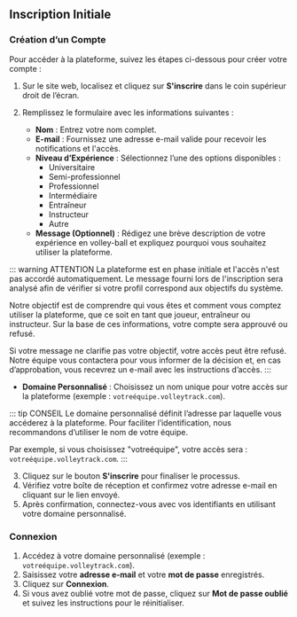 ## Inscription Initiale

### Création d’un Compte

Pour accéder à la plateforme, suivez les étapes ci-dessous pour créer votre compte :

1. Sur le site web, localisez et cliquez sur **S'inscrire** dans le coin supérieur droit de l’écran.
2. Remplissez le formulaire avec les informations suivantes :

   - **Nom** : Entrez votre nom complet.
   - **E-mail** : Fournissez une adresse e-mail valide pour recevoir les notifications et l'accès.
   - **Niveau d’Expérience** : Sélectionnez l’une des options disponibles :
     - Universitaire
     - Semi-professionnel
     - Professionnel
     - Intermédiaire
     - Entraîneur
     - Instructeur
     - Autre
   - **Message (Optionnel)** : Rédigez une brève description de votre expérience en volley-ball et expliquez pourquoi vous souhaitez utiliser la plateforme.

::: warning ATTENTION
La plateforme est en phase initiale et l'accès n'est pas accordé automatiquement. Le message fourni lors de l'inscription sera analysé afin de vérifier si votre profil correspond aux objectifs du système.

Notre objectif est de comprendre qui vous êtes et comment vous comptez utiliser la plateforme, que ce soit en tant que joueur, entraîneur ou instructeur. Sur la base de ces informations, votre compte sera approuvé ou refusé.

Si votre message ne clarifie pas votre objectif, votre accès peut être refusé. Notre équipe vous contactera pour vous informer de la décision et, en cas d’approbation, vous recevrez un e-mail avec les instructions d’accès.
:::

   - **Domaine Personnalisé** : Choisissez un nom unique pour votre accès sur la plateforme (exemple : `votreéquipe.volleytrack.com`).

::: tip CONSEIL
Le domaine personnalisé définit l’adresse par laquelle vous accéderez à la plateforme. Pour faciliter l’identification, nous recommandons d’utiliser le nom de votre équipe.

Par exemple, si vous choisissez "votreéquipe", votre accès sera : `votreéquipe.volleytrack.com`.
:::

3. Cliquez sur le bouton **S'inscrire** pour finaliser le processus.
4. Vérifiez votre boîte de réception et confirmez votre adresse e-mail en cliquant sur le lien envoyé.
5. Après confirmation, connectez-vous avec vos identifiants en utilisant votre domaine personnalisé.

### Connexion

1. Accédez à votre domaine personnalisé (exemple : `votreéquipe.volleytrack.com`).
2. Saisissez votre **adresse e-mail** et votre **mot de passe** enregistrés.
3. Cliquez sur **Connexion**.
4. Si vous avez oublié votre mot de passe, cliquez sur **Mot de passe oublié** et suivez les instructions pour le réinitialiser.
